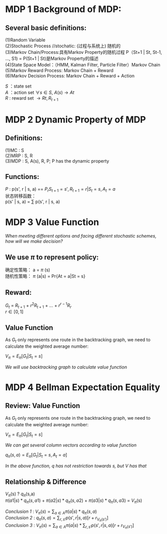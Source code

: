 # MDP 1 Background of MDP:

## Several basic definitions:

(1)Random Variable  
(2)Stochastic Process  //stochatic: (过程与系统上) 随机的  
(3)Markov Chain/Process:具有Markov Property的随机过程  P（St+1 | St, St-1, ..., S1) = P(St+1 | St)是Markov Property的描述   
(4)State Space Model：（HMM, Kalman Filter, Particle Filter）Markov Chain  
(5)Markov Reward Process: Markov Chain + Reward  
(6)Markov Decision Process: Markov Chain + Reward + Action  

*S* ：state set  
*A* ：action set $\forall s \in S$, $A(s) \longrightarrow At$  
*R* : reward set $\longrightarrow Rt, R_{t+1}$


# MDP 2 Dynamic Property of MDP

## Definitions:

(1)MC : S  
(2)MRP : S, R  
(3)MDP : S, A(s), R, P; P has the dynamic property  

## Functions:  
                        
*P* : p(s', r | s, a) == $P_{r}{{S_{t+1} = s', R_{t+1} = r|S_{t} = s, A_{t}} = a}$  
状态转移函数：  
p(s' | s, a) = $\sum$ p(s', r | s, a)  


# MDP 3 Value Function

*When meeting different options and facing different stochastic schemes, how will we make decision?*  

## We use $\pi$ to represent policy:  
确定性策略： a = $\pi$ (s)  
随机性策略： $\pi$ (a|s) = Pr{At = a|St = s}  

## Reward:  
$G_{t}$ = $R_{t+1}$ + $r^{2}R_{t+1}$ + ... + $r^{r-1}R_{r}$  
${r\in [0,1]}$

## **Value Function**  

As $G_{t}$ only represents one route in the backtracking graph, we need to calculate the weighted average number:  

$V_{\pi} = E_{\pi} [G_{t}|S_{t} = s]$  

*We will use backtracking graph to calculate value function*  


# MDP 4 Bellman Expectation Equality  

## **Review: Value Function**  

As $G_{t}$ only represents one route in the backtracking graph, we need to calculate the weighted average number:  

$V_{\pi} = E_{\pi} [G_{t}|S_{t} = s]$  

*We can get several column vectors according to value function*  

$q_{\pi}(s,a) = E_{\pi} [G_{t}|S_{t} = s, A_{t} = a]$

*In the above function, q has not restriction towards s, but V has that*  

## Relationship & Difference  

$V_{\pi}$(s) ? $q_{\pi}$(s,a)  
$\pi(a1|s) * q_{\pi}(s,a1)$ + $\pi(a2|s) * q_{\pi}(s,a2)$ + $\pi(a3|s) * q_{\pi}(s,a3)$ = $V_{\pi}$(s)  

*Conclusion 1* : $V_{\pi}(s) = \sum_{{a\in A}} \pi(a|s) * q_{\pi}(s,a)$  
*Conclusion 2* : $q_{\pi}(s,a) = \sum_{{r,s'}} p(s', r|s, a) [r+r_{V_{\pi}(s')}]$  
*Conclusion 3* : $V_{\pi}(s) = \sum_{{a\in A}} \pi(a|s) * \sum_{{r,s'}} p(s', r|s, a) [r+r_{V_{\pi}(s')}]$














